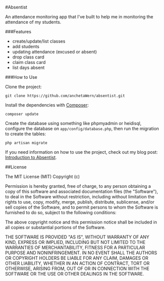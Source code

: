 #Absentist

An attendance monitoring app that I've built to help me in monitoring the attendance of my students.

###Features

- create/update/list classes
- add students
- updating attendance (excused or absent)
- drop class card
- claim class card
- list days absent

###How to Use

Clone the project:

```
git clone https://github.com/anchetaWern/absentist.git
```

Install the dependencies with [Composer](https://getcomposer.org/):

```
composer update 
```

Create the database using something like phpmyadmin or heidisql, configure the database on `app/config/database.php`, then run the migration to create the tables:

```
php artisan migrate
```

If you need information on how to use the project, check out my blog post: [Introduction to Absentist](http://wern-ancheta.com/blog/2015/09/27/introduction-to-absentist/).

##License

The MIT License (MIT) Copyright (c)

Permission is hereby granted, free of charge, to any person obtaining a copy of this software and associated documentation files (the "Software"), to deal in the Software without restriction, including without limitation the rights to use, copy, modify, merge, publish, distribute, sublicense, and/or sell copies of the Software, and to permit persons to whom the Software is furnished to do so, subject to the following conditions:

The above copyright notice and this permission notice shall be included in all copies or substantial portions of the Software.

THE SOFTWARE IS PROVIDED "AS IS", WITHOUT WARRANTY OF ANY KIND, EXPRESS OR IMPLIED, INCLUDING BUT NOT LIMITED TO THE WARRANTIES OF MERCHANTABILITY, FITNESS FOR A PARTICULAR PURPOSE AND NONINFRINGEMENT. IN NO EVENT SHALL THE AUTHORS OR COPYRIGHT HOLDERS BE LIABLE FOR ANY CLAIM, DAMAGES OR OTHER LIABILITY, WHETHER IN AN ACTION OF CONTRACT, TORT OR OTHERWISE, ARISING FROM, OUT OF OR IN CONNECTION WITH THE SOFTWARE OR THE USE OR OTHER DEALINGS IN THE SOFTWARE.